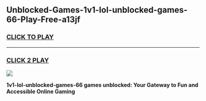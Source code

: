 
## Unblocked-Games-1v1-lol-unblocked-games-66-Play-Free-a13jf
<h3>
<a href="https://premium76.site?title=1v1-lol-unblocked-games-66&ref=22A">CLICK TO PLAY</a></h3>
<hr>

<h3>
<a href="https://premium76.site?title=1v1-lol-unblocked-games-66&ref=22A">CLICK 2 PLAY</a>
  
</h3>

<a href="https://premium76.site?title=1v1-lol-unblocked-games-66&ref=22A"><img src="https://clearcache.store/games.png"></a>


**1v1-lol-unblocked-games-66 games unblocked: Your Gateway to Fun and Accessible Online Gaming**
